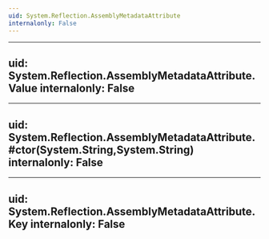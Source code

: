 ```yaml
---
uid: System.Reflection.AssemblyMetadataAttribute
internalonly: False
---
```


---
uid: System.Reflection.AssemblyMetadataAttribute.Value
internalonly: False
---

---
uid: System.Reflection.AssemblyMetadataAttribute.#ctor(System.String,System.String)
internalonly: False
---

---
uid: System.Reflection.AssemblyMetadataAttribute.Key
internalonly: False
---

